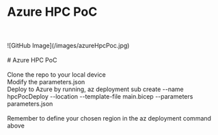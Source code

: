 # Azure HPC PoC
<br>
<br>
![GitHub Image](/images/azureHpcPoc.jpg)
<br>
<br>
# Azure HPC PoC
<br>
<br>
Clone the repo to your local device<br>
Modify the parameters.json<br>
Deploy to Azure by running, az deployment sub create --name hpcPocDeploy --location <region> --template-file main.bicep --parameters parameters.json<br><br>
Remember to define your chosen region in the az deployment command above
